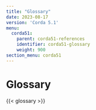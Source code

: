 ```yaml
---
title: "Glossary"
date: 2023-08-17
version: 'Corda 5.1'
menu:
  corda51:
    parent: corda51-references
    identifier: corda51-glossary
    weight: 900
section_menu: corda51
---
```


# Glossary
{{< glossary >}}